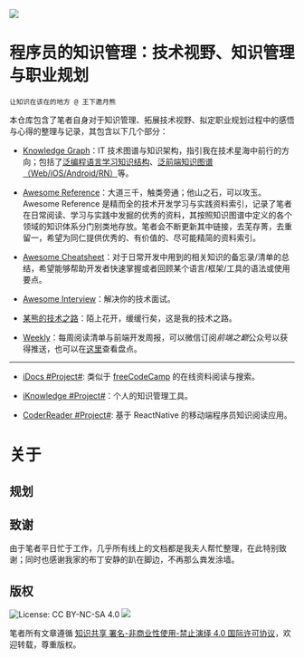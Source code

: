 ![](https://2dhnizrxqvv1awj231eodql1-wpengine.netdna-ssl.com/wp-content/uploads/2017/04/How-to-Photograph-The-Milky-Way.jpg)

# 程序员的知识管理：技术视野、知识管理与职业规划

`让知识在该在的地方 @ 王下邀月熊`

本仓库包含了笔者自身对于知识管理、拓展技术视野、拟定职业规划过程中的感悟与心得的整理与记录，其包含以下几个部分：

- [Knowledge Graph](https://parg.co/UHY)：IT 技术图谱与知识架构，指引我在技术星海中前行的方向；包括了[泛编程语言学习知识结构](https://parg.co/bt0)、[泛前端知识图谱（Web/iOS/Android/RN）](https://parg.co/UHm)等。

- [Awesome Reference](https://parg.co/b4z)：大道三千，触类旁通；他山之石，可以攻玉。Awesome Reference 是精而全的技术开发学习与实践资料索引，记录了笔者在日常阅读、学习与实践中发掘的优秀的资料，其按照知识图谱中定义的各个领域的知识体系分门别类地存放。笔者会不断更新其中链接，去芜存菁，去重留一，希望为同仁提供优秀的、有价值的、尽可能精简的资料索引。

- [Awesome Cheatsheet](https://github.com/wxyyxc1992/Coder-Knowledge-Management/blob/master/Awesome-CheatSheet/README.md)：对于日常开发中用到的相关知识的备忘录/清单的总结，希望能够帮助开发者快速掌握或者回顾某个语言/框架/工具的语法或使用要点。 

- [Awesome Interview](https://parg.co/UHA)：解决你的技术面试。 

- [某熊的技术之路](https://parg.co/UHd)：陌上花开，缓缓行矣，这是我的技术之路。

- [Weekly](https://parg.co/UHG)：每周阅读清单与前端开发周报，可以微信订阅*前端之巅*公众号以获得推送，也可以在[这里](https://parg.co/UHo)查看盘点。

***

- [iDocs #Project#](https://github.com/wxyyxc1992/Coder-Knowledge-Management/tree/master/OpenSource/iDocs): 类似于 [freeCodeCamp](guide.freecodecamp.org/agile) 的在线资料阅读与搜索。


- [iKnowledge #Project#](https://github.com/wxyyxc1992/Coder-Knowledge-Management/tree/master/OpenSource/iDocs)：个人的知识管理工具。

- [CoderReader #Project#](https://github.com/wxyyxc1992/Coder-Knowledge-Management/tree/master/OpenSource/CoderReader): 基于 ReactNative 的移动端程序员知识阅读应用。


# 关于

## 规划

## 致谢

由于笔者平日忙于工作，几乎所有线上的文档都是我夫人帮忙整理，在此特别致谢；同时也感谢我家的布丁安静的趴在脚边，不再那么粪发涂墙。


## 版权

![License: CC BY-NC-SA 4.0](https://img.shields.io/badge/License-CC%20BY--NC--SA%204.0-lightgrey.svg)
![](https://parg.co/bDm)


笔者所有文章遵循 [知识共享 署名-非商业性使用-禁止演绎 4.0 国际许可协议](https://creativecommons.org/licenses/by-nc-nd/4.0/deed.zh)，欢迎转载，尊重版权。





